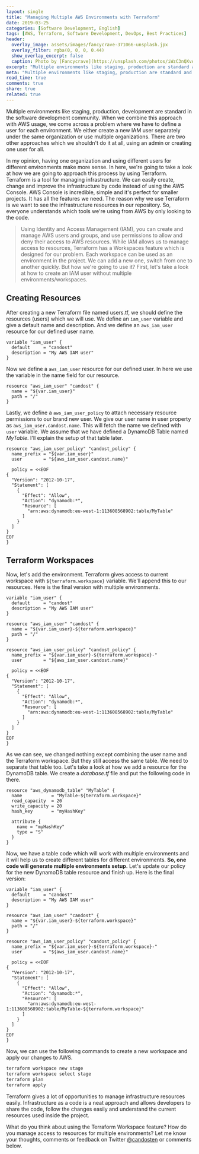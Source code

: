 ```yaml
---
layout: single
title: "Managing Multiple AWS Environments with Terraform"
date: 2019-03-25
categories: [Software Development, English]
tags: [AWS, Terraform, Software Development, DevOps, Best Practices]
header:
  overlay_image: assets/images/fancycrave-371066-unsplash.jpx
  overlay_filter: rgba(0, 0, 0, 0.44)
  show_overlay_excerpt: false
  caption: Photo by [Fancycrave](https://unsplash.com/photos/iWzC3nQXvAY) on [Unsplash](https://unsplash.com)
excerpt: "Multiple environments like staging, production are standard and when we use it with AWS, we face the problem of managing access to them."
meta: "Multiple environments like staging, production are standard and when we use it with AWS, we face the problem of managing access to them."
read_time: true
comments: true
share: true
related: true
---
```


Multiple environments like staging, production, development are standard in the software development community. When we combine this approach with AWS usage, we come across a problem where we have to define a user for each environment. We either create a new IAM user separately under the same organization or use multiple organizations. There are two other approaches which we shouldn't do it at all, using an admin or creating one user for all.

In my opinion, having one organization and using different users for different environments make more sense. In here, we're going to take a look at how we are going to approach this process by using Terraform. Terraform is a tool for managing infrastructure. We can easily create, change and improve the infrastructure by code instead of using the AWS Console. AWS Console is incredible, simple and it's perfect for smaller projects. It has all the features we need. The reason why we use Terraform is we want to see the infrastructure resources in our repository. So, everyone understands which tools we're using from AWS by only looking to the code.

> Using Identity and Access Management (IAM), you can create and manage AWS users and groups, and use permissions to allow and deny their access to AWS resources.
While IAM allows us to manage access to resources, Terraform has a Workspaces feature which is designed for our problem. Each workspace can be used as an environment in the project. We can add a new one, switch from one to another quickly. But how we're going to use it? First, let's take a look at how to create an IAM user without multiple environments/workspaces.

## Creating Resources

After creating a new Terraform file named users.tf, we should define the resources (users) which we will use. We define an `iam_user` variable and give a default name and description. And we define an `aws_iam_user` resource for our defined user name.

```
variable "iam_user" {
  default     = "candost"
  description = "My AWS IAM user"
}
```

Now we define a `aws_iam_user` resource for our defined user. In here we use the variable in the name field for our resource.

```
resource "aws_iam_user" "candost" {
  name = "${var.iam_user}"
  path = "/"
}
```

Lastly, we define a `aws_iam_user_policy` to attach necessary resource permissions to our brand new user. We give our user name in user property as `aws_iam_user.candost.name`. This will fetch the name we defined with `user` variable. We assume that we have defined a DynamoDB Table named _MyTable_. I'll explain the setup of that table later.

```
resource "aws_iam_user_policy" "candost_policy" {
  name_prefix = "${var.iam_user}"
  user        = "${aws_iam_user.candost.name}"

  policy = <<EOF
{
  "Version": "2012-10-17",
  "Statement": [
    {
      "Effect": "Allow",
      "Action": "dynamodb:*",
      "Resource": [
        "arn:aws:dynamodb:eu-west-1:113608568902:table/MyTable"
      ]
    }
  ]
}
EOF
}
```

## Terraform Workspaces

Now, let's add the environment. Terraform gives access to current workspace with `${terraform.workspace}` variable. We'll append this to our resources. Here is the final version with multiple environments.

```
variable "iam_user" {
  default     = "candost"
  description = "My AWS IAM user"
}

resource "aws_iam_user" "candost" {
  name = "${var.iam_user}-${terraform.workspace}"
  path = "/"
}

resource "aws_iam_user_policy" "candost_policy" {
  name_prefix = "${var.iam_user}-${terraform.workspace}-"
  user        = "${aws_iam_user.candost.name}"

  policy = <<EOF
{
  "Version": "2012-10-17",
  "Statement": [
    {
      "Effect": "Allow",
      "Action": "dynamodb:*",
      "Resource": [
        "arn:aws:dynamodb:eu-west-1:113608568902:table/MyTable"
      ]
    }
  ]
}
EOF
}
```

As we can see, we changed nothing except combining the user name and the Terraform workspace. But they still access the same table. We need to separate that table too. Let's take a look at how we add a resource for the DynamoDB table. We create a *database.tf* file and put the following code in there.

```
resource "aws_dynamodb_table" "MyTable" {
  name           = "MyTable-${terraform.workspace}"
  read_capacity  = 20
  write_capacity = 20
  hash_key       = "myHashKey"

  attribute {
    name = "myHashKey"
    type = "S"
  }
}
```

Now, we have a table code which will work with multiple environments and it will help us to create different tables for different environments. **So, one code will generate multiple environments setup.** Let's update our policy for the new DynamoDB table resource and finish up. Here is the final version:

```
variable "iam_user" {
  default     = "candost"
  description = "My AWS IAM user"
}

resource "aws_iam_user" "candost" {
  name = "${var.iam_user}-${terraform.workspace}"
  path = "/"
}

resource "aws_iam_user_policy" "candost_policy" {
  name_prefix = "${var.iam_user}-${terraform.workspace}-"
  user        = "${aws_iam_user.candost.name}"

  policy = <<EOF
{
  "Version": "2012-10-17",
  "Statement": [
    {
      "Effect": "Allow",
      "Action": "dynamodb:*",
      "Resource": [
        "arn:aws:dynamodb:eu-west-1:113608568902:table/MyTable-${terraform.workspace}"
      ]
    }
  ]
}
EOF
}
```

Now, we can use the following commands to create a new workspace and apply our changes to AWS.

```bash
terraform workspace new stage
terraform workspace select stage
terraform plan
terraform apply
```

Terraform gives a lot of opportunities to manage infrastructure resources easily. Infrastructure as a code is a neat approach and allows developers to share the code, follow the changes easily and understand the current resources used inside the project.

What do you think about using the Terraform Workspace feature? How do you manage access to resources for multiple environments? Let me know your thoughts, comments or feedback on Twitter [@candosten](https://twitter.com/candosten) or comments below.
